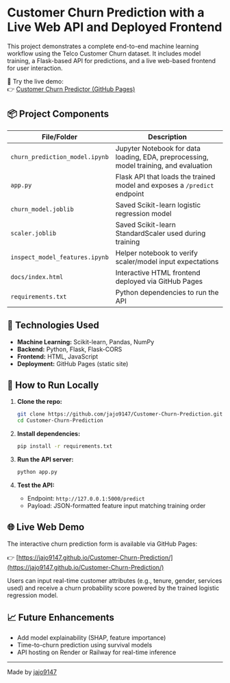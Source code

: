 # Customer Churn Prediction with a Live Web API and Deployed Frontend

This project demonstrates a complete end-to-end machine learning workflow using the Telco Customer Churn dataset. It includes model training, a Flask-based API for predictions, and a live web-based frontend for user interaction.

🎯 Try the live demo:  
👉 [Customer Churn Predictor (GitHub Pages)](https://jajo9147.github.io/Customer-Churn-Prediction/)

## 📦 Project Components

| File/Folder | Description |
|-------------|-------------|
| `churn_prediction_model.ipynb` | Jupyter Notebook for data loading, EDA, preprocessing, model training, and evaluation |
| `app.py` | Flask API that loads the trained model and exposes a `/predict` endpoint |
| `churn_model.joblib` | Saved Scikit-learn logistic regression model |
| `scaler.joblib` | Saved Scikit-learn StandardScaler used during training |
| `inspect_model_features.ipynb` | Helper notebook to verify scaler/model input expectations |
| `docs/index.html` | Interactive HTML frontend deployed via GitHub Pages |
| `requirements.txt` | Python dependencies to run the API |

## 🔧 Technologies Used

- **Machine Learning:** Scikit-learn, Pandas, NumPy
- **Backend:** Python, Flask, Flask-CORS
- **Frontend:** HTML, JavaScript
- **Deployment:** GitHub Pages (static site)

## 🚀 How to Run Locally

1. **Clone the repo:**
   ```bash
   git clone https://github.com/jajo9147/Customer-Churn-Prediction.git
   cd Customer-Churn-Prediction
   ```

2. **Install dependencies:**
   ```bash
   pip install -r requirements.txt
   ```

3. **Run the API server:**
   ```bash
   python app.py
   ```

4. **Test the API:**
   - Endpoint: `http://127.0.0.1:5000/predict`
   - Payload: JSON-formatted feature input matching training order

## 🌐 Live Web Demo

The interactive churn prediction form is available via GitHub Pages:

👉 [https://jajo9147.github.io/Customer-Churn-Prediction/](https://jajo9147.github.io/Customer-Churn-Prediction/)

Users can input real-time customer attributes (e.g., tenure, gender, services used) and receive a churn probability score powered by the trained logistic regression model.

## 📈 Future Enhancements

- Add model explainability (SHAP, feature importance)
- Time-to-churn prediction using survival models
- API hosting on Render or Railway for real-time inference

---

Made by [jajo9147](https://github.com/jajo9147)

